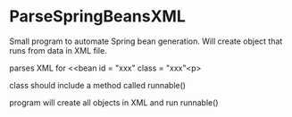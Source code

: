 # ParseSpringBeansXML

Small program to automate Spring bean generation. Will create object that runs from data in XML file.

parses XML for &lt;<bean id = "xxx"  class = "xxx"&lt;p&gt;

class should include a method called runnable()

program will create all objects in XML and run runnable()
